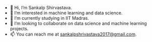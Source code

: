 - 👋 Hi, I’m Sankalp Shirvastava.
- 👀 I’m interested in machine learning and data science.
- 🌱 I’m currently studying in IIT Madras.
- 💞️ I’m looking to collaborate on data science and machine learning projects.
- 📫 You can reach me at sankalpshrivastava2017@gmail.com.

<!---
Sankalp43/Sankalp is a ✨ special ✨ repository because its `README.md` (this file) appears on your GitHub profile.
You can click the Preview link to take a look at your changes.
--->
